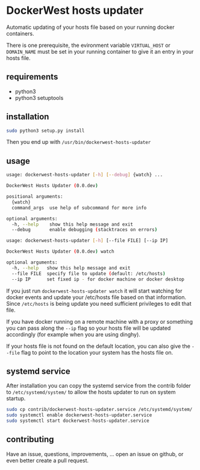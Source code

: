 DockerWest hosts updater
========================

Automatic updating of your hosts file based on your running docker containers.

There is one prerequisite, the evironment variable `VIRTUAL_HOST` or
`DOMAIN_NAME` must be set in your running container to give it an entry in your
hosts file.

## requirements

- python3
- python3 setuptools

## installation

``` sh
sudo python3 setup.py install
```

Then you end up with `/usr/bin/dockerwest-hosts-updater`

## usage

``` sh
usage: dockerwest-hosts-updater [-h] [--debug] {watch} ...

DockerWest Hosts Updater (0.0.dev)

positional arguments:
  {watch}
  command_args  use help of subcommand for more info

optional arguments:
  -h, --help    show this help message and exit
  --debug       enable debugging (stacktraces on errors)
```

``` sh
usage: dockerwest-hosts-updater [-h] [--file FILE] [--ip IP]

DockerWest Hosts Updater (0.0.dev) watch

optional arguments:
  -h, --help   show this help message and exit
  --file FILE  specify file to update (default: /etc/hosts)
  --ip IP      set fixed ip - for docker machine or docker desktop
```

If you just run `dockerwest-hosts-updater watch` it will start watching for
docker events and update your /etc/hosts file based on that information. Since
`/etc/hosts` is being update you need sufficient privileges to edit that file.

If you have docker running on a remote machine with a proxy or something you
can pass along the `--ip` flag so your hosts file will be updated accordingly
(for example when you are using dinghy).

If your hosts file is not found on the default location, you can also give the
`--file` flag to point to the location your system has the hosts file on.

## systemd service

After installation you can copy the systemd service from the contrib folder to
`/etc/systemd/system/` to allow the hosts updater to run on system startup.

``` sh
sudo cp contrib/dockerwest-hosts-updater.service /etc/systemd/system/
sudo systemctl enable dockerwest-hosts-updater.service
sudo systemctl start dockerwest-hosts-updater.service
```

## contributing

Have an issue, questions, improvements, ... open an issue on github, or even
better create a pull request.
